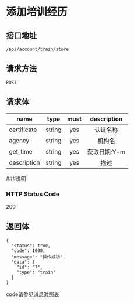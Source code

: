 # 添加培训经历

## 接口地址

`/api/account/train/store`

## 请求方法

`POST`

## 请求体

| name     | type     | must     | description |
|----------|:--------:|:--------:|:--------:|
| certificate    | string   | yes       | 认证名称 |
| agency   | string   | yes      | 机构名 |
| get_time  | string   | yes      | 获取日期:Y-m |
| description | string   | yes      | 描述 |


###说明


### HTTP Status Code

200

## 返回体
```json5
{
  "status": true,
  "code": 1000,
  "message": "操作成功",
  "data": {
  	"id": "7",
  	"type": "train"
  }
}
```

code请参见[消息对照表](消息对照表.md)

